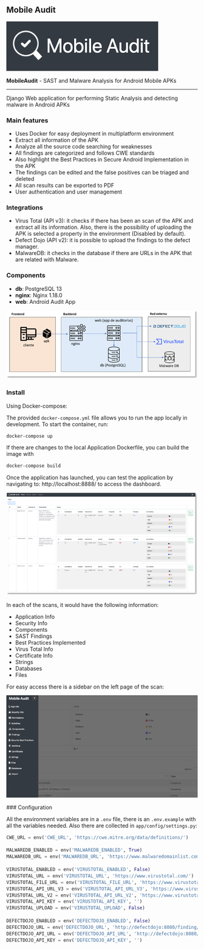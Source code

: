 ## Mobile Audit

![Icon](app/static/mobile_audit.png)

**MobileAudit** - SAST and Malware Analysis for Android Mobile APKs

---------------------------------------


Django Web application for performing Static Analysis and detecting malware in Android APKs

### Main features

- Uses Docker for easy deployment in multiplatform environment
- Extract all information of the APK
- Analyze all the source code searching for weaknesses
- All findings are categorized and follows CWE standards
- Also highlight the Best Practices in Secure Android Implementation in the APK
- The findings can be edited and the false positives can be triaged and deleted
- All scan results can be exported to PDF
- User authentication and user management

### Integrations

- Virus Total (API v3): it checks if there has been an scan of the APK and extract all its information. Also, there is the possibility of uploading the APK is selected a property in the environment (Disabled by default).
- Defect Dojo (API v2): it is possible to upload the findings to the defect manager.
- MalwareDB: it checks in the database if there are URLs in the APK that are related with Malware.

### Components

- **db**: PostgreSQL 13
- **nginx**: Nginx 1.18.0
- **web**: Android Audit App

![Schema](app/static/schema.png)


### Install

Using Docker-compose:

The provided `docker-compose.yml` file allows you to run the app locally in development. To start the container, run:

```sh
docker-compose up
```

If there are changes to the local Application Dockerfile, you can build the image with 

```sh
docker-compose build
```

Once the application has launched, you can test the application by navigating to: http://localhost:8888/ to access the dashboard.

![Dashboard](app/static/dashboard.png)

In each of the scans, it would have the following information:

* Application Info
* Security Info
* Components
* SAST Findings
* Best Practices Implemented
* Virus Total Info
* Certificate Info
* Strings
* Databases
* Files

For easy access there is a sidebar on the left page of the scan:

![Menu](app/static/menu.png)

### Configuration

All the environment variables are in a `.env` file, there is an `.env.example` with all the variables needed. Also there are collected in `app/config/settings.py`:

```py
CWE_URL = env('CWE_URL', 'https://cwe.mitre.org/data/definitions/')

MALWAREDB_ENABLED = env('MALWAREDB_ENABLED', True)
MALWAREDB_URL = env('MALWAREDB_URL', 'https://www.malwaredomainlist.com/mdlcsv.php')

VIRUSTOTAL_ENABLED = env('VIRUSTOTAL_ENABLED', False)
VIRUSTOTAL_URL = env('VIRUSTOTAL_URL', 'https://www.virustotal.com/')
VIRUSTOTAL_FILE_URL = env('VIRUSTOTAL_FILE_URL', 'https://www.virustotal.com/gui/file/')
VIRUSTOTAL_API_URL_V3 = env('VIRUSTOTAL_API_URL_V3', 'https://www.virustotal.com/api/v3/')
VIRUSTOTAL_URL_V2 = env('VIRUSTOTAL_API_URL_V2', 'https://www.virustotal.com/vtapi/v2/file/')
VIRUSTOTAL_API_KEY = env('VIRUSTOTAL_API_KEY', '')
VIRUSTOTAL_UPLOAD = env('VIRUSTOTAL_UPLOAD', False)

DEFECTDOJO_ENABLED = env('DEFECTDOJO_ENABLED', False)
DEFECTDOJO_URL = env('DEFECTDOJO_URL', 'http://defectdojo:8080/finding/')
DEFECTDOJO_API_URL = env('DEFECTDOJO_API_URL', 'http://defectdojo:8080/api/v2/')
DEFECTDOJO_API_KEY = env('DEFECTDOJO_API_KEY', '')
```